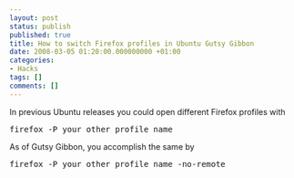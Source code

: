```yaml
---
layout: post
status: publish
published: true
title: How to switch Firefox profiles in Ubuntu Gutsy Gibbon
date: 2008-03-05 01:20:00.000000000 +01:00
categories:
- Hacks
tags: []
comments: []
---
```

In previous Ubuntu releases you could open different Firefox profiles with
<pre>
firefox -P your_other_profile_name
</pre>
As of Gutsy Gibbon, you accomplish the same by
<pre>
firefox -P your_other_profile_name -no-remote
</pre>
